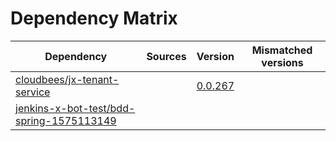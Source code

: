 # Dependency Matrix

Dependency | Sources | Version | Mismatched versions
---------- | ------- | ------- | -------------------
[cloudbees/jx-tenant-service](https://github.com/cloudbees/jx-tenant-service) |  | [0.0.267](https://github.com/cloudbees/jx-tenant-service/releases/tag/v0.0.267) | 
[jenkins-x-bot-test/bdd-spring-1575113149](https://github.com/jenkins-x-bot-test/bdd-spring-1575113149.git) |  | []() | 
